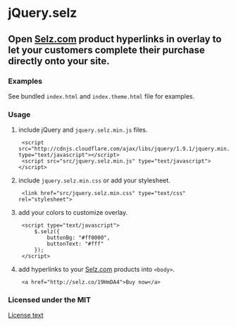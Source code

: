 # jQuery.selz

## Open [Selz.com](https://selz.com) product hyperlinks in overlay to let your customers complete their purchase directly onto your site.

### Examples

See bundled `index.html` and `index.theme.html` file for examples.

### Usage

1. include jQuery and `jquery.selz.min.js` files.

        <script src="http://cdnjs.cloudflare.com/ajax/libs/jquery/1.9.1/jquery.min.js" type="text/javascript"></script>
        <script src="src/jquery.selz.min.js" type="text/javascript"></script>

2. include `jquery.selz.min.css` or add your stylesheet.

        <link href="src/jquery.selz.min.css" type="text/css" rel="stylesheet">

3. add your colors to customize overlay.

        <script type="text/javascript">
            $.selz({
                buttonBg: "#ff0000",
                buttonText: "#fff"
            });
        </script>

4. add hyperlinks to your [Selz.com](https://selz.com) products into `<body>`.

        <a href="http://selz.co/19HmDA4">Buy now</a>


### Licensed under the MIT

[License text](http://www.opensource.org/licenses/mit-license.php)
